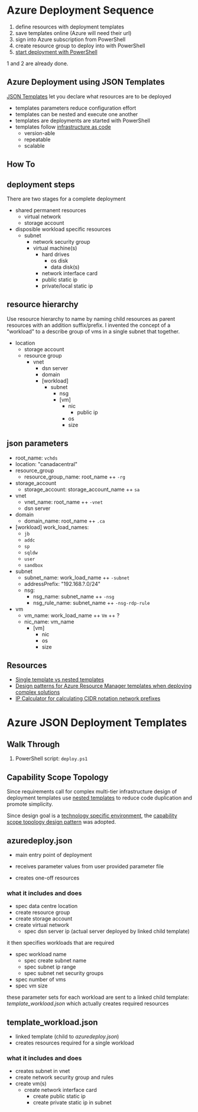 # Azure Deployment Sequence

1. define resources with deployment templates
1. save templates online (Azure will need their url)
1. sign into Azure subscription from PowerShell
1. create resource group to deploy into with PowerShell
1. [start deployment with PowerShell](https://docs.microsoft.com/en-us/azure/azure-resource-manager/resource-group-template-deploy)

1 and 2 are already done.

## Azure Deployment using JSON Templates

[JSON Templates](https://docs.microsoft.com/en-us/azure/azure-resource-manager/resource-group-authoring-templates) let you declare what resources are to be deployed

- templates parameters reduce configuration effort
- templates can be nested and execute one another
- templates are deployments are started with PowerShell
- templates follow [infrastructure as code](https://en.wikipedia.org/wiki/Infrastructure_as_Code)
  - version-able
  - repeatable
  - scalable

## How To

### 





## deployment steps

There are two stages for a complete deployment

- shared permanent resources
  - virtual network
  - storage account
- disposible workload specific resources
  - subnet
    - network security group
    - virtual machine(s)
      - hard drives
        - os disk
        - data disk(s)
      - network interface card
      - public static ip
      - private/local static ip




## resource hierarchy

Use resource hierarchy to name by naming child resources as parent resources with an addition suffix/prefix.
I invented the concept of a "workload" to a describe group of vms in a single subnet that together.

- location
  - storage account
  - resource group
    - vnet
      - dsn server
      - domain
      - [workload]
        - subnet
          - nsg
          - [vm]
            - nic
              - public ip
            - os
            - size


## json parameters

- root_name: `vchds`
- location: "canadacentral"
- resource_group
  - resource_group_name: root_name ++ `-rg`
- storage_account
  - storage_account: storage_account_name ++ `sa`
- vnet
  - vnet_name: root_name ++ `-vnet`
  - dsn server
- domain
  - domain_name: root_name ++ `.ca`
- [workload]
  work_load_names:
  - `jb`
  - `addc`
  - `sp`
  - `sqldw`
  - `user`
  - `sandbox`
- subnet
  - subnet_name: work_load_name ++ `-subnet`
  - addressPrefix: "192.168.?.0/24"
  - nsg:
    - nsg_name: subnet_name ++ `-nsg`
    - nsg_rule_name: subnet_name ++ `-nsg-rdp-rule`
- vm
  - vm_name: work_load_name ++ `Vm` ++ ?
  - nic_name: vm_name
      - [vm]
        - nic
        - os
        - size


## Resources

- [Single template vs nested templates](https://docs.microsoft.com/en-us/azure/azure-resource-manager/resource-manager-template-best-practices#single-template-vs-nested-templates)
- [Design patterns for Azure Resource Manager templates when deploying complex solutions](https://docs.microsoft.com/en-us/azure/azure-resource-manager/best-practices-resource-manager-design-templates)
- [IP Calculator for calculating CIDR notation network prefixes](http://jodies.de/ipcalc)


# Azure JSON Deployment Templates

## Walk Through

1. PowerShell script: `deploy.ps1`



## Capability Scope Topology

Since requirements call for complex multi-tier infrastructure design of deployment templates use [nested templates](https://docs.microsoft.com/en-us/azure/azure-resource-manager/resource-manager-template-best-practices#single-template-vs-nested-templates) to reduce code duplication and promote simplicity.

Since design goal is a [technology specific environment](https://docs.microsoft.com/en-us/azure/azure-resource-manager/best-practices-resource-manager-design-templates#common-template-scopes), the [capability scope topology design pattern](https://docs.microsoft.com/en-us/azure/azure-resource-manager/best-practices-resource-manager-design-templates#capacity-and-capability-scoped-solution-templates) was adopted.


## azuredeploy.json

- main entry point of deployment
- receives parameter values from user provided parameter file



- creates one-off resources

### what it includes and does

- spec data centre location
- create resource group
- create storage account
- create virtual network
  - spec dsn server ip (actual server deployed by linked child template)

it then specifies workloads that are required

- spec workload name
  - spec create subnet name
  - spec subnet ip range
  - spec subnet net security groups
- spec number of vms
- spec vm size

these parameter sets for each workload are sent to a linked child template: _template_workload.json_ which actually creates required resources

## template_workload.json

- linked template (child to _azuredeploy.json_)
- creates resources required for a single workload

### what it includes and does

- creates subnet in vnet
- create network security group and rules
- create vm(s)
  - create network interface card
    - create public static ip
    - create private static ip in subnet